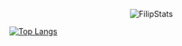 
<p align="center">
<img src="https://github-readme-stats.vercel.app/api?username=FilipGomilanovic&show_icons=true&theme=gotham" alt="FilipStats"/> 



  
[![Top Langs](https://github-readme-stats.vercel.app/api/top-langs/?username=FilipGomilanovic&layout=compact&theme=gotham)](https://github.com/FilipGomilanovic/github-readme-stats)
  
</p>
